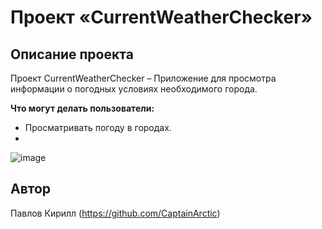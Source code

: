 #  Проект «CurrentWeatherChecker»

## Описание проекта

Проект CurrentWeatherChecker – Приложение для просмотра информации о погодных условиях необходимого города.

**Что могут делать пользователи:**
- Просматривать погоду в городах.
- 
![image](https://github.com/CaptainArctic/CurrentWeatherChecker/assets/60844797/f398a2be-8a4c-4c60-8719-03f736b72f3b)


## Автор
Павлов Кирилл (https://github.com/CaptainArctic)
